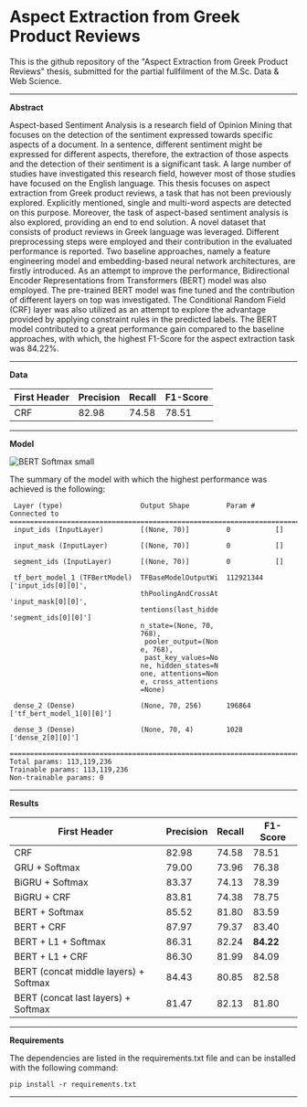 # Aspect Extraction from Greek Product Reviews

This is the github repository of the "Aspect Extraction from Greek Product Reviews" thesis, submitted for the partial fullfilment of the M.Sc. Data & Web Science.

----------------------------------------------------
**Abstract**

Aspect-based Sentiment Analysis is a research field of Opinion Mining that focuses on the detection of the sentiment expressed towards specific aspects of a document. In a sentence, different sentiment might be expressed for different aspects, therefore, the extraction of those aspects and the detection of their sentiment is a significant task. A large number of studies have investigated this research field, however most of those studies have focused on the English language. This thesis focuses on aspect extraction from Greek product reviews, a task that has not been previously explored. Explicitly mentioned, single and multi-word aspects are detected on this purpose. Moreover, the task of aspect-based sentiment analysis is also explored, providing an end to end solution. A novel dataset that consists of product reviews in Greek language was leveraged. Different preprocessing steps were employed and their contribution in the evaluated performance is reported. Two baseline approaches, namely a feature engineering model and embedding-based neural network architectures, are firstly introduced. As an attempt to improve the performance, Bidirectional Encoder Representations from Transformers (BERT) model was also employed. The pre-trained BERT model was fine tuned and the contribution of different layers on top was investigated. The Conditional Random Field (CRF) layer was also utilized as an attempt to explore the advantage provided by applying constraint rules in the predicted labels. The BERT model contributed to a great performance gain compared to the baseline approaches, with which, the highest F1-Score for the aspect extraction task was 84.22\%.

----------------------------------------------------
**Data**

| First Header                          | Precision     | Recall        | F1-Score      |
| ------------------------------------- | ------------- | ------------- | ------------- |
| CRF                                   | 82.98         | 74.58         | 78.51         |


----------------------------------------------------
**Model**

![BERT Softmax small](https://user-images.githubusercontent.com/33041542/171822136-916b88f8-6f08-4cf1-b80f-6281964462f7.jpg)


The summary of the model with which the highest performance was achieved is the following:
```
 Layer (type)                   Output Shape         Param #     Connected to                     
==================================================================================================
 input_ids (InputLayer)         [(None, 70)]         0           []                               
                                                                                                  
 input_mask (InputLayer)        [(None, 70)]         0           []                               
                                                                                                  
 segment_ids (InputLayer)       [(None, 70)]         0           []                               
                                                                                                  
 tf_bert_model_1 (TFBertModel)  TFBaseModelOutputWi  112921344   ['input_ids[0][0]',              
                                thPoolingAndCrossAt               'input_mask[0][0]',             
                                tentions(last_hidde               'segment_ids[0][0]']            
                                n_state=(None, 70,                                                
                                768),                                                             
                                 pooler_output=(Non                                               
                                e, 768),                                                          
                                 past_key_values=No                                               
                                ne, hidden_states=N                                               
                                one, attentions=Non                                               
                                e, cross_attentions                                               
                                =None)                                                            
                                                                                                  
 dense_2 (Dense)                (None, 70, 256)      196864      ['tf_bert_model_1[0][0]']        
                                                                                                  
 dense_3 (Dense)                (None, 70, 4)        1028        ['dense_2[0][0]']                
                                                                                                  
==================================================================================================
Total params: 113,119,236
Trainable params: 113,119,236
Non-trainable params: 0
```

----------------------------------------------------
**Results**

| First Header                          | Precision     | Recall        | F1-Score      |
| ------------------------------------- | ------------- | ------------- | ------------- |
| CRF                                   | 82.98         | 74.58         | 78.51         |
| GRU + Softmax                         | 79.00         | 73.96         | 76.38         |
| BiGRU + Softmax                       | 83.37         | 74.13         | 78.39         |
| BiGRU + CRF                           | 83.81         | 74.38         | 78.75         |
| BERT + Softmax                        | 85.52         | 81.80         | 83.59         |
| BERT + CRF                            | 87.97         | 79.37         | 83.40         |
| BERT + L1 + Softmax                   | 86.31         | 82.24         | **84.22**     |
| BERT + L1 + CRF                       | 86.30         | 81.99         | 84.09         |
| BERT (concat middle layers) + Softmax | 84.43         | 80.85         | 82.58         |
| BERT (concat last layers) + Softmax   | 81.47         | 82.13         | 81.80         |


----------------------------------------------------
**Requirements**

The dependencies are listed in the requirements.txt file and can be installed with the following command:
```
pip install -r requirements.txt
```
----------------------------------------------------

